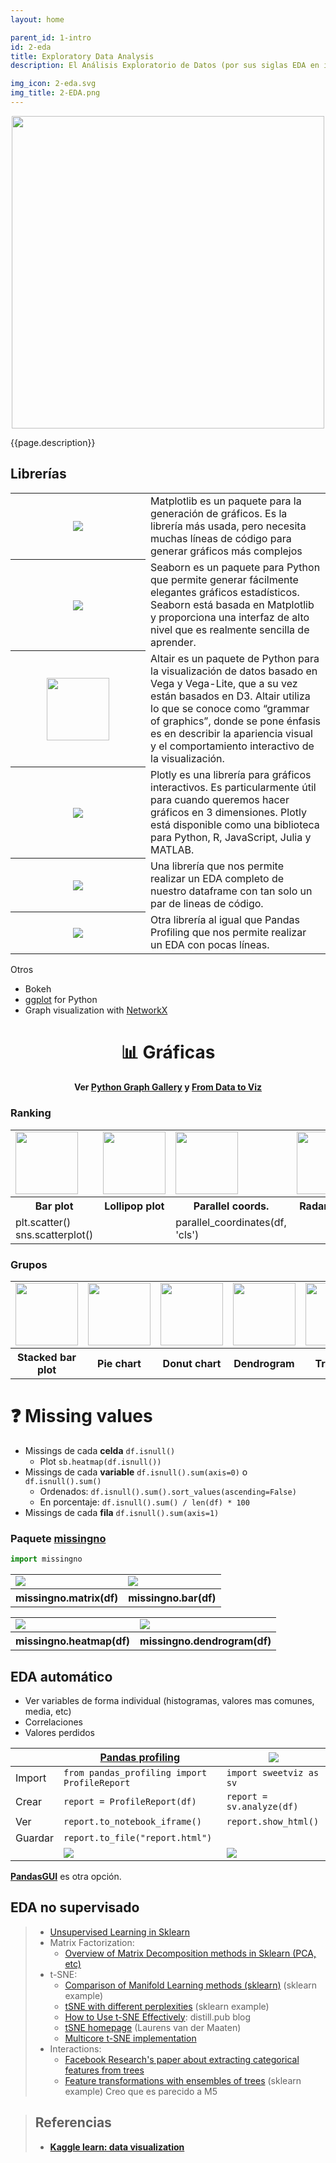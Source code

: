 ```yaml
---
layout: home

parent_id: 1-intro
id: 2-eda
title: Exploratory Data Analysis
description: El Análisis Exploratorio de Datos (por sus siglas EDA en inglés) se encarga de explicar y visualizar con gráficas todo lo posible acerca de los datos. Es casi obligatoria realizar este EDA en cualquier proyecto de análisis de datos. En este capítulo veremos cuáles son las técnicas y herramientas más comunes para realizar nuestras visualizacionbes en Python.

img_icon: 2-eda.svg
img_title: 2-EDA.png
---
```


<p align="center"><img src="{{site.baseurl}}/img/miniaturas YT/{{page.img_title}}" width="500px"></p>


{{page.description}}


## Librerías

<table>
  <tr>
    <th><a href="https://matplotlib.org/gallery"><img src="../img/logos/Matplotlib.svg"/></a></th>
    <td>Matplotlib es un paquete para la generación de gráficos. Es la librería más usada, pero necesita muchas líneas de código para generar gráficos más complejos</td>
  </tr>
  <tr>
    <th width="200"><a href="https://seaborn.pydata.org/examples"><img src="../img/logos/Seaborn.svg"/></a></th>
    <td>Seaborn es un paquete para Python que permite generar fácilmente elegantes gráficos estadísticos. Seaborn está basada en Matplotlib y proporciona una interfaz de alto nivel que es realmente sencilla de aprender.</td>
  </tr>
  <tr>
    <th ><a href="https://altair-viz.github.io/gallery"><img height="100" src="../img/logos/Altair.png"/></a></th>
    <td>Altair es un paquete de Python para la visualización de datos basado en Vega y Vega-Lite, que a su vez están basados en D3. Altair utiliza lo que se conoce como “grammar of graphics”, donde se pone énfasis es en describir la apariencia visual y el comportamiento interactivo de la visualización.</td>
  </tr>
  <tr>
    <th><a href="https://plot.ly/python"><img src="../img/logos/Plotly.png"/></a></th>
    <td>Plotly es una librería para gráficos interactivos. Es particularmente útil para cuando queremos hacer gráficos en 3 dimensiones. Plotly está disponible como una biblioteca para Python, R, JavaScript, Julia y MATLAB.</td>
  </tr>
  <tr>
    <th><a href="https://github.com/pandas-profiling/pandas-profiling"><img src="../img/logos/Pandasprofiling.png"/></a></th>
    <td>Una librería que nos permite realizar un EDA completo de nuestro dataframe con tan solo un par de lineas de código.</td>
  </tr>
    <tr>
    <th><a href="https://github.com/fbdesignpro/sweetviz"><img src="../img/logos/Sweetviz.png"/></a></th>
    <td>Otra librería al igual que Pandas Profiling que nos permite realizar un EDA con pocas líneas.</td>
  </tr>
</table>

Otros
- Bokeh
- [ggplot](http://ggplot.yhathq.com/) for Python
- Graph visualization with [NetworkX](https://networkx.org)

<h1 align="center">📊 Gráficas</h1>
<h4 align="center">Ver <a href="https://python-graph-gallery.com">Python Graph Gallery</a> y <a href="https://www.data-to-viz.com">From Data to Viz</a></h4>
















### Ranking
<table>
  <tr>
    <td><img src="https://python-graph-gallery.com/wp-content/uploads/BarBig-150x150.png"      width="100px"/></td>
    <td><img src="https://python-graph-gallery.com/wp-content/uploads/LollipopBig-150x150.png" width="100px"/></td>
    <td><img src="https://python-graph-gallery.com/wp-content/uploads/Parallel1Big-150x150.png"       width="100px"/></td>
    <td><img src="https://python-graph-gallery.com/wp-content/uploads/SpiderBig-150x150.png"          width="100px"/></td>
    <td><img src="https://python-graph-gallery.com/wp-content/uploads/WordcloudBig-150x150.png"        width="100px"/></td>
  </tr>
  <tr>
    <th>Bar plot</th>
    <th>Lollipop plot</th>
    <th>Parallel coords.</th>
    <th>Radar chart</th>
    <th>Word cloud</th>
  </tr>
    <tr>
    <td>plt.scatter()<br>sns.scatterplot()</td>
    <td></td>
    <td>parallel_coordinates(df, 'cls')</td>
    <td></td>
    <td></td>
  </tr>
</table>

### Grupos
<table>
  <tr>
    <td><img src="https://python-graph-gallery.com/wp-content/uploads/StackedBig-150x150.png"    width="100px"/></td>
    <td><img src="https://python-graph-gallery.com/wp-content/uploads/PieBig-150x150.png"        width="100px"/></td>
    <td><img src="https://python-graph-gallery.com/wp-content/uploads/DoughnutBig-150x150.png"   width="100px"/></td>
    <td><img src="https://python-graph-gallery.com/wp-content/uploads/DendrogramBig-150x150.png" width="100px"/></td>
    <td><img src="https://python-graph-gallery.com/wp-content/uploads/TreeBig-150x150.png"       width="100px"/></td>
    <td><img src="https://python-graph-gallery.com/wp-content/uploads/VennBig-150x150.png"       width="100px"/></td>
  </tr>
  <tr>
    <th>Stacked bar plot</th>
    <th>Pie chart</th>
    <th>Donut chart</th>
    <th>Dendrogram</th>
    <th>Treemap</th>
    <th>Venn diagram</th>
  </tr>
</table>


# ❓ Missing values

- Missings de cada **celda** `df.isnull()`
  - Plot `sb.heatmap(df.isnull())`
- Missings de cada **variable** `df.isnull().sum(axis=0)` o `df.isnull().sum()`
  - Ordenados: `df.isnull().sum().sort_values(ascending=False)`
  - En porcentaje: `df.isnull().sum() / len(df) * 100`
- Missings de cada **fila** `df.isnull().sum(axis=1)`

### Paquete [missingno](https://github.com/ResidentMario/missingno)
```python
import missingno
```

<table>
<tr>
  <td><img src="https://camo.githubusercontent.com/d59ba9e511fd42dd078b8c8829d3de3f6a7e1585/68747470733a2f2f692e696d6775722e636f6d2f675775584b45722e706e67"/></td>
  <td><img src="https://camo.githubusercontent.com/ce48f2e7236c83739baaf4885a93deb115970512/68747470733a2f2f692e696d6775722e636f6d2f32427845664f722e706e67"/></td>
</tr>
  <tr>
    <th>missingno.matrix(df)</th>
    <th>missingno.bar(df)</th>
  </tr>
</table>

<table>
<tr>
  <td><img src="https://camo.githubusercontent.com/196fbc6986234a1d6289ee2bcd7e72c82531433e/68747470733a2f2f692e696d6775722e636f6d2f4a616c534b79452e706e67"/></td>
  <td><img src="https://camo.githubusercontent.com/a3a6db2d24520a2a21318a1918f6d276566a41e4/68747470733a2f2f692e696d6775722e636f6d2f6f4969523463742e706e67"/></td>
</tr>
  <tr>
    <th>missingno.heatmap(df)</th>
    <th>missingno.dendrogram(df)</th>
  </tr>
</table>


## EDA automático

- Ver variables de forma individual (histogramas, valores mas comunes, media, etc)
- Correlaciones
- Valores perdidos

|         | [Pandas profiling](https://github.com/pandas-profiling/pandas-profiling) | <a href="https://github.com/fbdesignpro/sweetviz"><img src="../img/logos/Sweetviz.png"/></a> |
|---------|--------------------------------------------------------------------------|-----------------------------------------------------|
| Import  | `from pandas_profiling import ProfileReport`                             | `import sweetviz as sv`                             |
| Crear   | `report = ProfileReport(df)`                                             | `report = sv.analyze(df)`                           |
| Ver     | `report.to_notebook_iframe() `                                           | `report.show_html()`                                |
| Guardar | `report.to_file("report.html")`                                          |                                                     |
|  | ![](http://jaipancholi.com/static/automating-eda/variable-1.png) | ![](https://miro.medium.com/max/700/1*jx_ShECen95-F_M5PH9HCA.png) |


**[PandasGUI](https://github.com/adamerose/pandasgui)** es otra opción.




## EDA no supervisado

> - [Unsupervised Learning in Sklearn](https://scikit-learn.org/stable/unsupervised_learning.html)
> - Matrix Factorization:
>   - [Overview of Matrix Decomposition methods in Sklearn (PCA, etc)](https://scikit-learn.org/stable/modules/decomposition.html)
> - t-SNE:
>   - [Comparison of Manifold Learning methods (sklearn)](https://scikit-learn.org/stable/auto_examples/manifold/plot_compare_methods.html) (sklearn example)
>   - [tSNE with different perplexities](https://scikit-learn.org/stable/auto_examples/manifold/plot_t_sne_perplexity.html) (sklearn example)
>   - [How to Use t-SNE Effectively](https://distill.pub/2016/misread-tsne): distill.pub blog
>   - [tSNE homepage](https://lvdmaaten.github.io/tsne/) (Laurens van der Maaten)
>   - [Multicore t-SNE implementation](https://github.com/DmitryUlyanov/Multicore-TSNE)
> - Interactions:
>   - [Facebook Research's paper about extracting categorical features from trees](https://research.fb.com/publications/practical-lessons-from-predicting-clicks-on-ads-at-facebook)
>   - [Feature transformations with ensembles of trees](https://scikit-learn.org/stable/auto_examples/ensemble/plot_feature_transformation.html) (sklearn example) Creo que es parecido a M5





> ## Referencias
> - [**Kaggle learn: data visualization**](https://www.kaggle.com/learn/data-visualization)
